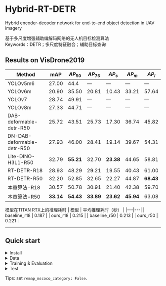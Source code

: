 # Hybrid-RT-DETR
Hybrid encoder-decoder network for end-to-end object detection in UAV imagery

基于多尺度增强辅助编解码网络的无人机目标检测算法 <br />
Keywords：DETR；多尺度特征融合；辅助目标查询

## Results on VisDrone2019

| Method             | mAP   | $AP_{50}$ | $AP_{75}$ | $AP_s$ | $AP_m$ | $AP_l$ |
|--------------------|--------|------------|------------|--------|--------|--------|
| YOLOv5m6           | 27.00  | 44.4       | —          | —      | —      | —      |
| YOLOv6m            | 20.90  | 35.50      | 20.81      | 10.43  | 33.21  | 57.64  |
| YOLOv7             | 28.74  | 49.91      | —          | —      | —      | —      |
| YOLOv8m            | 27.33  | 44.71      | —          | —      | —      | —      |
| DAB-deformable-detr-R50 | 25.72  | 43.51      | 25.73      | 17.30  | 36.74  | 45.82  |
| DN-DAB-deformable-detr-R50 | 27.93  | 46.00      | 28.41      | 19.14  | 39.67  | 54.31  |
| Lite-DINO-H3L1-R50    | 32.79  | **55.21**      | 32.70      | **23.38**  | 44.65  | 58.81  |
| RT-DETR-R18         | 28.93  | 48.29      | 29.21      | 19.55  | 40.43  | 61.00  |
| RT-DETR-R50         | 32.20  | 52.85      | 32.65      | 22.27  | 44.87  | **68.43**  |
| 本章算法-R18           | 30.57  | 50.78      | 30.91      | 21.40  | 42.38  | 59.70  |
| 本章算法-R50           | **33.14**  | **54.43**      | **33.89**      | **23.62**  | **45.94**  | 63.08  |

模型在TITAN RTX上的推理耗时
| 模型 | 平均推理耗时（秒） |
|---|---|
| baseline_r18 | 0.187 |
| ours_r18 | 0.215 |
| baseline_r50 | 0.213 |
| ours_r50 | 0.221 |
***
## Quick start
<details>
<summary>Install</summary>

```bash
pip install -r requirements.txt
```
</details>

<details>
<summary>Data</summary>
 
Download VisDrone and convert it to COCO format annonations of train and val data.
</details>

<details>
<summary>Training & Evaluation</summary>

- Training on a Single GPU:

```shell
# training on single-gpu
export CUDA_VISIBLE_DEVICES=0
python tools/train.py -c configs/rtdetr/rtdetr_r50vd_6x_coco.yml
```

- Training on Multiple GPUs:

```shell
# train on multi-gpu
export CUDA_VISIBLE_DEVICES=0,1,2,3
torchrun --nproc_per_node=4 tools/train.py -c configs/rtdetr/rtdetr_r50vd_6x_coco.yml
```

- Evaluation on Multiple GPUs:

```shell
# val on multi-gpu
export CUDA_VISIBLE_DEVICES=0,1,2,3
torchrun --nproc_per_node=4 tools/train.py -c configs/rtdetr/rtdetr_r50vd_6x_coco.yml -r path/to/checkpoint --test-only
```
</details>

<details>
<summary>Test</summary>
 
 ```shell
 python tools/infer.py
 ```
</details>

Tips: set `remap_mscoco_category: False`.
